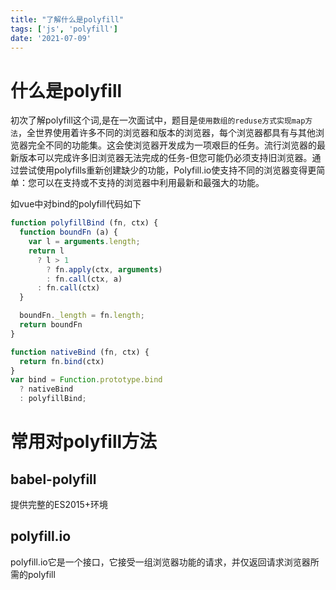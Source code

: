 ```yaml
---
title: "了解什么是polyfill"
tags: ['js', 'polyfill']
date: '2021-07-09'
---
```


# 什么是polyfill

初次了解polyfill这个词,是在一次面试中，题目是`使用数组的reduse方式实现map方法`，全世界使用着许多不同的浏览器和版本的浏览器，每个浏览器都具有与其他浏览器完全不同的功能集。这会使浏览器开发成为一项艰巨的任务。流行浏览器的最新版本可以完成许多旧浏览器无法完成的任务-但您可能仍必须支持旧浏览器。通过尝试使用polyfills重新创建缺少的功能，Polyfill.io使支持不同的浏览器变得更简单：您可以在支持或不支持的浏览器中利用最新和最强大的功能。

如vue中对bind的polyfill代码如下

```js
function polyfillBind (fn, ctx) {
  function boundFn (a) {
    var l = arguments.length;
    return l
      ? l > 1
        ? fn.apply(ctx, arguments)
        : fn.call(ctx, a)
      : fn.call(ctx)
  }

  boundFn._length = fn.length;
  return boundFn
}

function nativeBind (fn, ctx) {
  return fn.bind(ctx)
}
var bind = Function.prototype.bind
  ? nativeBind
  : polyfillBind;
```

# 常用对polyfill方法

## babel-polyfill

提供完整的ES2015+环境

## polyfill.io

polyfill.io它是一个接口，它接受一组浏览器功能的请求，并仅返回请求浏览器所需的polyfill

